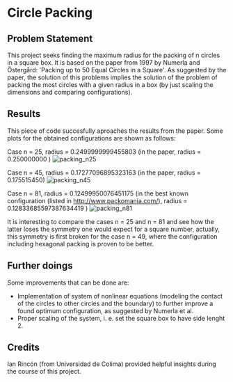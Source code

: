 # Circle Packing

## Problem Statement
This project seeks finding the maximum radius for the packing of n circles in a square box. It is based on the paper from 1997 by Numerla and Östergård: 'Packing up to 50 Equal Circles in a Square'.
As suggested by the paper, the solution of this problems implies the solution of the problem of packing the most circles with a given radius in a box (by just scaling the dimensions and comparing configurations).

## Results
This piece of code succesfully aproaches the results from the paper. Some plots for the obtained configurations are shown as follows:

Case n = 25, radius = 0.2499999999455803 (in the paper, radius =  0.250000000 ) 
![packing_n25](https://github.com/user-attachments/assets/979013d2-ae55-4928-9c28-a650d71bb9eb)

Case n = 45, radius = 0.17277096895323163 (in the paper, radius = 0.175515450)
![packing_n45](https://github.com/user-attachments/assets/ec8ae9c8-a717-4459-b6a7-addc7e93cbd8)

Case n = 81, radius = 0.12499950076451175 (in the best known configuration (listed in http://www.packomania.com/), radius = 0.12833685597387634419 )
![packing_n81](https://github.com/user-attachments/assets/33dd954a-a944-4a55-9f13-6efc8efe8f09)

It is interesting to compare the cases n = 25 and n = 81 and see how the latter loses the symmetry one would expect for a square number, actually, this symmetry is first broken for the case n = 49, where the configuration including hexagonal packing is proven to be better.

## Further doings
Some improvements that can be done are:
 - Implementation of system of nonlinear equations (modeling the contact of the circles to other circles and the boundary) to further improve a found optimum configuration, as suggested by Numerla et al.
 - Proper scaling of the system, i. e. set the square box to have side lenght 2.

## Credits
Ian Rincón (from Universidad de Colima) provided helpful insights during the course of this project.
